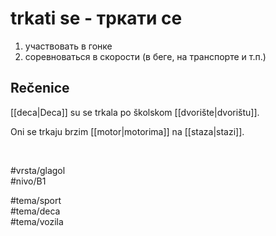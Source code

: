# trkati se - тркати се

1. участвовать в гонке  
2. соревноваться в скорости (в беге, на транспорте и т.п.)

## Rečenice

[[deca|Deca]] su se trkala po školskom [[dvorište|dvorištu]].

Oni se trkaju brzim [[motor|motorima]] na [[staza|stazi]].

<br>

#vrsta/glagol  
#nivo/B1  

#tema/sport  
#tema/deca  
#tema/vozila  
